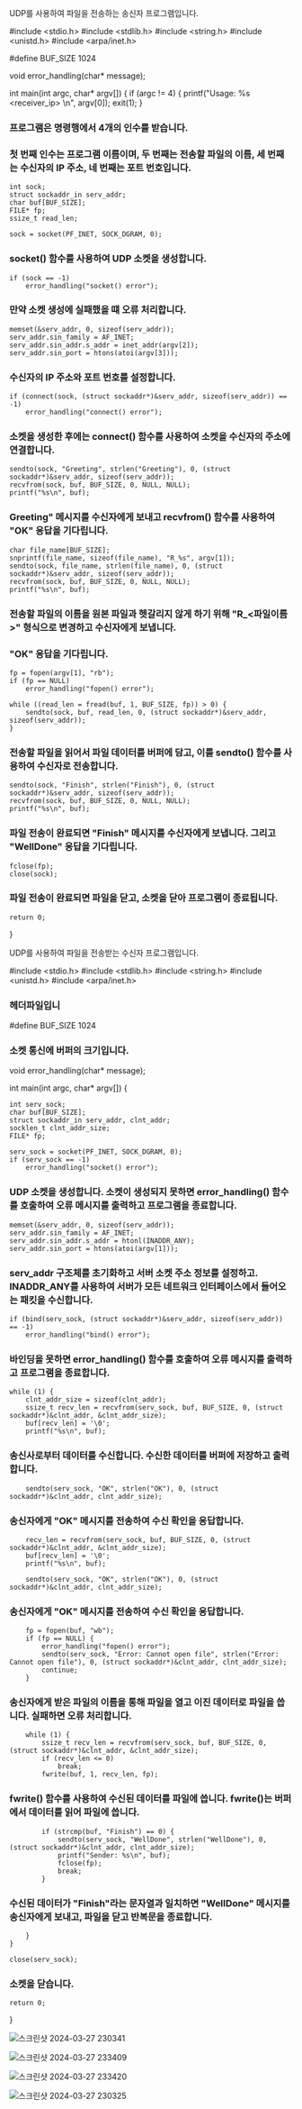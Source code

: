 
UDP를 사용하여 파일을 전송하는 송신자 프로그램입니다.

#include <stdio.h>
#include <stdlib.h>
#include <string.h>
#include <unistd.h>
#include <arpa/inet.h>

#define BUF_SIZE 1024

void error_handling(char* message);

int main(int argc, char* argv[]) {
    if (argc != 4) {
        printf("Usage: %s <file> <receiver_ip> <port>\n", argv[0]);
        exit(1);
    }
    
### 프로그램은 명령행에서 4개의 인수를 받습니다.
### 첫 번째 인수는 프로그램 이름이며, 두 번째는 전송할 파일의 이름, 세 번째는 수신자의 IP 주소, 네 번째는 포트 번호입니다.

    int sock;
    struct sockaddr_in serv_addr;
    char buf[BUF_SIZE];
    FILE* fp;
    ssize_t read_len;

    sock = socket(PF_INET, SOCK_DGRAM, 0);
### socket() 함수를 사용하여 UDP 소켓을 생성합니다.

    if (sock == -1)
        error_handling("socket() error");
### 만약 소켓 생성에 실패했을 떄 오류 처리합니다.

    memset(&serv_addr, 0, sizeof(serv_addr));
    serv_addr.sin_family = AF_INET;
    serv_addr.sin_addr.s_addr = inet_addr(argv[2]);
    serv_addr.sin_port = htons(atoi(argv[3]));
### 수신자의 IP 주소와 포트 번호를 설정합니다.

    if (connect(sock, (struct sockaddr*)&serv_addr, sizeof(serv_addr)) == -1)
        error_handling("connect() error");
### 소켓을 생성한 후에는 connect() 함수를 사용하여 소켓을 수신자의 주소에 연결합니다.

    sendto(sock, "Greeting", strlen("Greeting"), 0, (struct sockaddr*)&serv_addr, sizeof(serv_addr));
    recvfrom(sock, buf, BUF_SIZE, 0, NULL, NULL);
    printf("%s\n", buf);
### Greeting" 메시지를 수신자에게 보내고 recvfrom() 함수를 사용하여 "OK" 응답을 기다립니다.

    char file_name[BUF_SIZE];
    snprintf(file_name, sizeof(file_name), "R_%s", argv[1]);
    sendto(sock, file_name, strlen(file_name), 0, (struct sockaddr*)&serv_addr, sizeof(serv_addr));
    recvfrom(sock, buf, BUF_SIZE, 0, NULL, NULL);
    printf("%s\n", buf);
### 전송할 파일의 이름을 원본 파일과 헷갈리지 않게 하기 위해 "R_<파일이름>" 형식으로 변경하고 수신자에게 보냅니다. 
### "OK" 응답을 기다립니다.

    fp = fopen(argv[1], "rb");
    if (fp == NULL)
        error_handling("fopen() error");

    while ((read_len = fread(buf, 1, BUF_SIZE, fp)) > 0) {
        sendto(sock, buf, read_len, 0, (struct sockaddr*)&serv_addr, sizeof(serv_addr));
    }
### 전송할 파일을 읽어서 파일 데이터를 버퍼에 담고, 이를 sendto() 함수를 사용하여 수신자로 전송합니다.

    sendto(sock, "Finish", strlen("Finish"), 0, (struct sockaddr*)&serv_addr, sizeof(serv_addr));
    recvfrom(sock, buf, BUF_SIZE, 0, NULL, NULL);
    printf("%s\n", buf);
### 파일 전송이 완료되면 "Finish" 메시지를 수신자에게 보냅니다. 그리고 "WellDone" 응답을 기다립니다.

    fclose(fp);
    close(sock);
### 파일 전송이 완료되면 파일을 닫고, 소켓을 닫아 프로그램이 종료됩니다.

    return 0;
}




UDP를 사용하여 파일을 전송받는 수신자 프로그램입니다.

#include <stdio.h>
#include <stdlib.h>
#include <string.h>
#include <unistd.h>
#include <arpa/inet.h>
### 헤더파일입니

#define BUF_SIZE 1024
### 소켓 통신에 버퍼의 크기입니다.

void error_handling(char* message);

int main(int argc, char* argv[]) {

    int serv_sock;
    char buf[BUF_SIZE];
    struct sockaddr_in serv_addr, clnt_addr;
    socklen_t clnt_addr_size;
    FILE* fp;

    serv_sock = socket(PF_INET, SOCK_DGRAM, 0);
    if (serv_sock == -1)
        error_handling("socket() error");
### UDP 소켓을 생성합니다. 소켓이 생성되지 못하면 error_handling() 함수를 호출하여 오류 메시지를 출력하고 프로그램을 종료합니다.

    memset(&serv_addr, 0, sizeof(serv_addr));
    serv_addr.sin_family = AF_INET;
    serv_addr.sin_addr.s_addr = htonl(INADDR_ANY);
    serv_addr.sin_port = htons(atoi(argv[1]));
### serv_addr 구조체를 초기화하고 서버 소켓 주소 정보를 설정하고. INADDR_ANY를 사용하여 서버가 모든 네트워크 인터페이스에서 들어오는 패킷을 수신합니다.

    if (bind(serv_sock, (struct sockaddr*)&serv_addr, sizeof(serv_addr)) == -1)
        error_handling("bind() error");
### 바인딩을 못하면 error_handling() 함수를 호출하여 오류 메시지를 출력하고 프로그램을 종료합니다.

    while (1) {
        clnt_addr_size = sizeof(clnt_addr);
        ssize_t recv_len = recvfrom(serv_sock, buf, BUF_SIZE, 0, (struct sockaddr*)&clnt_addr, &clnt_addr_size);
        buf[recv_len] = '\0';
        printf("%s\n", buf);
### 송신사로부터 데이터를 수신합니다. 수신한 데이터를 버퍼에 저장하고 출력합니다.

        sendto(serv_sock, "OK", strlen("OK"), 0, (struct sockaddr*)&clnt_addr, clnt_addr_size);
### 송신자에게 "OK" 메시지를 전송하여 수신 확인을 응답합니다.

        recv_len = recvfrom(serv_sock, buf, BUF_SIZE, 0, (struct sockaddr*)&clnt_addr, &clnt_addr_size);
        buf[recv_len] = '\0';
        printf("%s\n", buf);

        sendto(serv_sock, "OK", strlen("OK"), 0, (struct sockaddr*)&clnt_addr, clnt_addr_size);
### 송신자에게 "OK" 메시지를 전송하여 수신 확인을 응답합니다.

        fp = fopen(buf, "wb");
        if (fp == NULL) {
            error_handling("fopen() error");
            sendto(serv_sock, "Error: Cannot open file", strlen("Error: Cannot open file"), 0, (struct sockaddr*)&clnt_addr, clnt_addr_size);
            continue;
        }
### 송신자에게 받은 파일의 이름을 통해 파일을 열고 이진 데이터로 파일을 씁니다. 실패하면 오류 처리합니다.
        while (1) {
            ssize_t recv_len = recvfrom(serv_sock, buf, BUF_SIZE, 0, (struct sockaddr*)&clnt_addr, &clnt_addr_size);
            if (recv_len <= 0)
                break;
            fwrite(buf, 1, recv_len, fp);
### fwrite() 함수를 사용하여 수신된 데이터를 파일에 씁니다. fwrite()는 버퍼에서 데이터를 읽어 파일에 씁니다.


            if (strcmp(buf, "Finish") == 0) {
                sendto(serv_sock, "WellDone", strlen("WellDone"), 0, (struct sockaddr*)&clnt_addr, clnt_addr_size);
                printf("Sender: %s\n", buf);
                fclose(fp);
                break;
            }
### 수신된 데이터가 "Finish"라는 문자열과 일치하면 "WellDone" 메시지를 송신자에게 보내고, 파일을 닫고 반복문을 종료합니다.

        }
    }

    close(serv_sock);
### 소켓을 닫습니다.
    return 0;
}



![스크린샷 2024-03-27 230341](https://github.com/torosa1/udp/assets/165176275/0461e283-24a5-4d35-8f36-76c0f25a14f5)

![스크린샷 2024-03-27 233409](https://github.com/torosa1/udp/assets/165176275/af8166ab-140c-43ce-b3a3-ddb90f88b571)

![스크린샷 2024-03-27 233420](https://github.com/torosa1/udp/assets/165176275/34dbc04e-1ac9-4b66-b841-a1fbba8fbf25)

![스크린샷 2024-03-27 230325](https://github.com/torosa1/udp/assets/165176275/06fa137e-106b-4213-990d-c8c676d70832)
